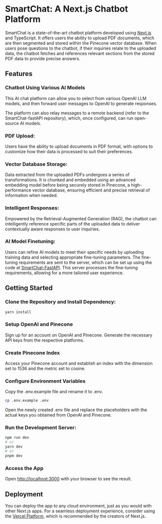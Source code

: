 # SmartChat: A Next.js Chatbot Platform

SmartChat is a state-of-the-art chatbot platform developed using [Next.js](https://nextjs.org/) and TypeScript.  It offers users the ability to upload PDF documents, which are then segmented and stored within the Pinecone vector database. When users pose questions to the chatbot, if their inquiries relate to the uploaded data, the chatbot fetches and references relevant sections from the stored PDF data to provide precise answers.

## Features
### Chatbot Using Various AI Models
This AI chat platform can allow you to select from various OpenAI LLM models, and then forward user messages to OpenAI to generate responses.

The platform can also relay messages to a remote backend (refer to the SmartChat-fastAPI repository), which, once configured, can run open-source AI models.

### PDF Upload: 
Users have the ability to upload documents in PDF format, with options to customize how their data is processed to suit their preferences.

### Vector Database Storage: 
Data extracted from the uploaded PDFs undergoes a series of transformations. It is chunked and embedded using an advanced embedding model before being securely stored in Pinecone, a high-performance vector database, ensuring efficient and precise retrieval of information when needed.

### Intelligent Responses: 
Empowered by the Retrieval-Augmented Generation (RAG), the chatbot can intelligently reference specific parts of the uploaded data to deliver contextually aware responses to user inquiries.

### AI Model Finetuning: 
Users can refine AI models to meet their specific needs by uploading training data and selecting appropriate fine-tuning parameters. The fine-tuning requirements are sent to the server, which can be set up using the code at [SmartChat-FastAPI](https://github.com/linghong/smartchat-fastapi). This server processes the fine-tuning requirements, allowing for a more tailored user experience.
 
## Getting Started

### Clone the Repository and Install Dependency:
```bash
yarn install
```

### Setup OpenAI and Pinecone
Sign up for an account on OpenAI and Pinecone.
Generate the necessary API keys from the respective platforms.

### Create Pinecone Index
Access your Pinecone account and establish an index with the dimension set to 1536 and the metric set to cosine.

### Configure Environment Variables
Copy the .env.example file and rename it to .env.
```bash
cp .env.example .env
```
Open the newly created .env file and replace the placeholders with the actual keys you obtained from OpenAI and Pinecone.

### Run the Development Server:

```bash
npm run dev
# or
yarn dev
# or
pnpm dev
```

### Access the App
Open [http://localhost:3000](http://localhost:3000) with your browser to see the result.

## Deployment
You can deploy the app to any cloud environment, just as you would with other Next.js apps. For a seamless deployment experience, consider using the [Vercel Platform](https://vercel.com/new?utm_medium=default-template&filter=next.js&utm_source=create-next-app&utm_campaign=create-next-app-readme), which is recommended by the creators of Next.js.


